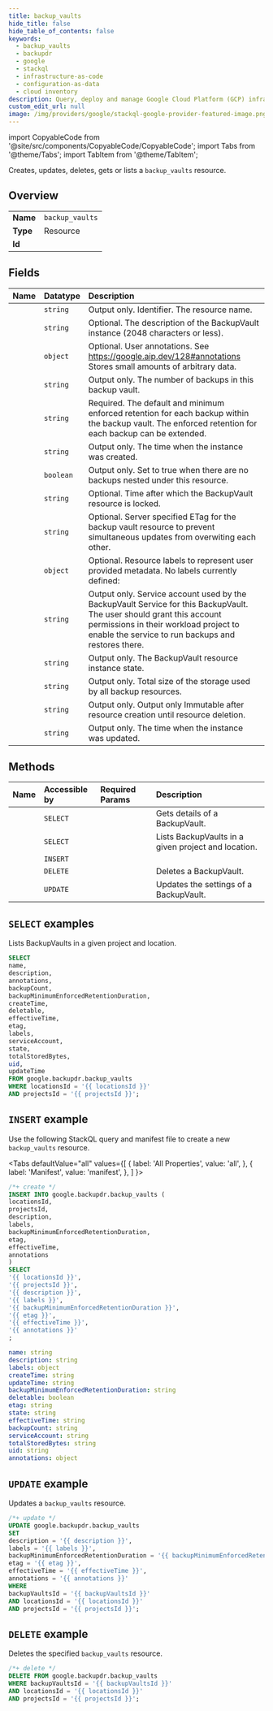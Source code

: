 ```yaml
---
title: backup_vaults
hide_title: false
hide_table_of_contents: false
keywords:
  - backup_vaults
  - backupdr
  - google
  - stackql
  - infrastructure-as-code
  - configuration-as-data
  - cloud inventory
description: Query, deploy and manage Google Cloud Platform (GCP) infrastructure and resources using SQL
custom_edit_url: null
image: /img/providers/google/stackql-google-provider-featured-image.png
---
```


import CopyableCode from '@site/src/components/CopyableCode/CopyableCode';
import Tabs from '@theme/Tabs';
import TabItem from '@theme/TabItem';

Creates, updates, deletes, gets or lists a <code>backup_vaults</code> resource.

## Overview
<table><tbody>
<tr><td><b>Name</b></td><td><code>backup_vaults</code></td></tr>
<tr><td><b>Type</b></td><td>Resource</td></tr>
<tr><td><b>Id</b></td><td><CopyableCode code="google.backupdr.backup_vaults" /></td></tr>
</tbody></table>

## Fields
| Name | Datatype | Description |
|:-----|:---------|:------------|
| <CopyableCode code="name" /> | `string` | Output only. Identifier. The resource name. |
| <CopyableCode code="description" /> | `string` | Optional. The description of the BackupVault instance (2048 characters or less). |
| <CopyableCode code="annotations" /> | `object` | Optional. User annotations. See https://google.aip.dev/128#annotations Stores small amounts of arbitrary data. |
| <CopyableCode code="backupCount" /> | `string` | Output only. The number of backups in this backup vault. |
| <CopyableCode code="backupMinimumEnforcedRetentionDuration" /> | `string` | Required. The default and minimum enforced retention for each backup within the backup vault. The enforced retention for each backup can be extended. |
| <CopyableCode code="createTime" /> | `string` | Output only. The time when the instance was created. |
| <CopyableCode code="deletable" /> | `boolean` | Output only. Set to true when there are no backups nested under this resource. |
| <CopyableCode code="effectiveTime" /> | `string` | Optional. Time after which the BackupVault resource is locked. |
| <CopyableCode code="etag" /> | `string` | Optional. Server specified ETag for the backup vault resource to prevent simultaneous updates from overwiting each other. |
| <CopyableCode code="labels" /> | `object` | Optional. Resource labels to represent user provided metadata. No labels currently defined: |
| <CopyableCode code="serviceAccount" /> | `string` | Output only. Service account used by the BackupVault Service for this BackupVault. The user should grant this account permissions in their workload project to enable the service to run backups and restores there. |
| <CopyableCode code="state" /> | `string` | Output only. The BackupVault resource instance state. |
| <CopyableCode code="totalStoredBytes" /> | `string` | Output only. Total size of the storage used by all backup resources. |
| <CopyableCode code="uid" /> | `string` | Output only. Output only Immutable after resource creation until resource deletion. |
| <CopyableCode code="updateTime" /> | `string` | Output only. The time when the instance was updated. |

## Methods
| Name | Accessible by | Required Params | Description |
|:-----|:--------------|:----------------|:------------|
| <CopyableCode code="get" /> | `SELECT` | <CopyableCode code="backupVaultsId, locationsId, projectsId" /> | Gets details of a BackupVault. |
| <CopyableCode code="list" /> | `SELECT` | <CopyableCode code="locationsId, projectsId" /> | Lists BackupVaults in a given project and location. |
| <CopyableCode code="create" /> | `INSERT` | <CopyableCode code="locationsId, projectsId" /> |  |
| <CopyableCode code="delete" /> | `DELETE` | <CopyableCode code="backupVaultsId, locationsId, projectsId" /> | Deletes a BackupVault. |
| <CopyableCode code="patch" /> | `UPDATE` | <CopyableCode code="backupVaultsId, locationsId, projectsId" /> | Updates the settings of a BackupVault. |

## `SELECT` examples

Lists BackupVaults in a given project and location.

```sql
SELECT
name,
description,
annotations,
backupCount,
backupMinimumEnforcedRetentionDuration,
createTime,
deletable,
effectiveTime,
etag,
labels,
serviceAccount,
state,
totalStoredBytes,
uid,
updateTime
FROM google.backupdr.backup_vaults
WHERE locationsId = '{{ locationsId }}'
AND projectsId = '{{ projectsId }}'; 
```

## `INSERT` example

Use the following StackQL query and manifest file to create a new <code>backup_vaults</code> resource.

<Tabs
    defaultValue="all"
    values={[
        { label: 'All Properties', value: 'all', },
        { label: 'Manifest', value: 'manifest', },
    ]
}>
<TabItem value="all">

```sql
/*+ create */
INSERT INTO google.backupdr.backup_vaults (
locationsId,
projectsId,
description,
labels,
backupMinimumEnforcedRetentionDuration,
etag,
effectiveTime,
annotations
)
SELECT 
'{{ locationsId }}',
'{{ projectsId }}',
'{{ description }}',
'{{ labels }}',
'{{ backupMinimumEnforcedRetentionDuration }}',
'{{ etag }}',
'{{ effectiveTime }}',
'{{ annotations }}'
;
```
</TabItem>
<TabItem value="manifest">

```yaml
name: string
description: string
labels: object
createTime: string
updateTime: string
backupMinimumEnforcedRetentionDuration: string
deletable: boolean
etag: string
state: string
effectiveTime: string
backupCount: string
serviceAccount: string
totalStoredBytes: string
uid: string
annotations: object

```
</TabItem>
</Tabs>

## `UPDATE` example

Updates a <code>backup_vaults</code> resource.

```sql
/*+ update */
UPDATE google.backupdr.backup_vaults
SET 
description = '{{ description }}',
labels = '{{ labels }}',
backupMinimumEnforcedRetentionDuration = '{{ backupMinimumEnforcedRetentionDuration }}',
etag = '{{ etag }}',
effectiveTime = '{{ effectiveTime }}',
annotations = '{{ annotations }}'
WHERE 
backupVaultsId = '{{ backupVaultsId }}'
AND locationsId = '{{ locationsId }}'
AND projectsId = '{{ projectsId }}';
```

## `DELETE` example

Deletes the specified <code>backup_vaults</code> resource.

```sql
/*+ delete */
DELETE FROM google.backupdr.backup_vaults
WHERE backupVaultsId = '{{ backupVaultsId }}'
AND locationsId = '{{ locationsId }}'
AND projectsId = '{{ projectsId }}';
```
